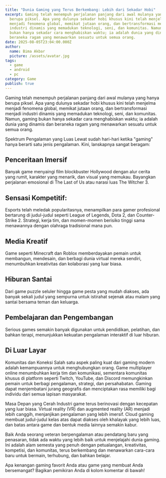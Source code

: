 ```yaml
---
title: "Dunia Gaming yang Terus Berkembang: Lebih dari Sekadar Hobi"
excerpt: Gaming telah menempuh perjalanan panjang dari awal mulanya yang hanya
  berupa piksel. Apa yang dulunya sekadar hobi khusus kini telah menjelma
  menjadi fenomena global, memikat jutaan orang, dan bertransformasi menjadi
  industri dinamis yang memadukan teknologi, seni, dan komunitas. Namun, gaming
  bukan hanya sekadar cara menghabiskan waktu; ia adalah dunia yang dinamis dan
  beraneka ragam yang menawarkan sesuatu untuk semua orang.
date: 2025-08-05T23:04:00.000Z
author:
  name: Bima Akbar
  picture: /assets/avatar.jpg
tags:
  - game
  - android
  - pc
category: Game
publish: true
---
```

Gaming telah menempuh perjalanan panjang dari awal mulanya yang hanya berupa piksel. Apa yang dulunya sekadar hobi khusus kini telah menjelma menjadi fenomena global, memikat jutaan orang, dan bertransformasi menjadi industri dinamis yang memadukan teknologi, seni, dan komunitas. Namun, gaming bukan hanya sekadar cara menghabiskan waktu; ia adalah dunia yang dinamis dan beraneka ragam yang menawarkan sesuatu untuk semua orang.

Spektrum Pengalaman yang Luas Lewat sudah hari-hari ketika "gaming" hanya berarti satu jenis pengalaman. Kini, lanskapnya sangat beragam:

## Penceritaan Imersif

Banyak game menyaingi film blockbuster Hollywood dengan alur cerita yang rumit, karakter yang menarik, dan visual yang memukau. Bayangkan perjalanan emosional di The Last of Us atau narasi luas The Witcher 3.

## Sensasi Kompetitif:

Esports telah meledak popularitasnya, menampilkan para gamer profesional bertarung di judul-judul seperti League of Legends, Dota 2, dan Counter-Strike 2. Strategi, kerja tim, dan momen-momen berisiko tinggi sama menawannya dengan olahraga tradisional mana pun.

## Media Kreatif

Game seperti Minecraft dan Roblox memberdayakan pemain untuk membangun, mendesain, dan berbagi dunia virtual mereka sendiri, menumbuhkan kreativitas dan kolaborasi yang luar biasa.

## Hiburan Santai

Dari game puzzle seluler hingga game pesta yang mudah diakses, ada banyak sekali judul yang sempurna untuk istirahat sejenak atau malam yang santai bersama teman dan keluarga.

## Pembelajaran dan Pengembangan

Serious games semakin banyak digunakan untuk pendidikan, pelatihan, dan bahkan terapi, menunjukkan kekuatan pengalaman interaktif di luar hiburan.

## Di Luar Layar

Komunitas dan Koneksi Salah satu aspek paling kuat dari gaming modern adalah kemampuannya untuk menghubungkan orang. Game multiplayer online menumbuhkan kerja tim dan komunikasi, sementara komunitas khusus di platform seperti Twitch, YouTube, dan Discord memungkinkan pemain untuk berbagi pengalaman, strategi, dan persahabatan. Gaming dapat menjembatani jurang geografis dan menciptakan rasa memiliki bagi individu dari semua lapisan masyarakat.

Masa Depan yang Cerah Industri game terus berinovasi dengan kecepatan yang luar biasa. Virtual reality (VR) dan augmented reality (AR) menjadi lebih canggih, menjanjikan pengalaman yang lebih imersif. Cloud gaming membuat judul-judul kelas atas dapat diakses oleh khalayak yang lebih luas, dan batas antara game dan bentuk media lainnya semakin kabur.

Baik Anda seorang veteran berpengalaman atau pendatang baru yang penasaran, tidak ada waktu yang lebih baik untuk menjelajahi dunia gaming. Ini adalah alam semesta yang penuh dengan petualangan, kreativitas, kompetisi, dan komunitas, terus berkembang dan menawarkan cara-cara baru untuk bermain, terhubung, dan bahkan belajar.

Apa kenangan gaming favorit Anda atau game yang membuat Anda bersemangat? Bagikan pemikiran Anda di kolom komentar di bawah!